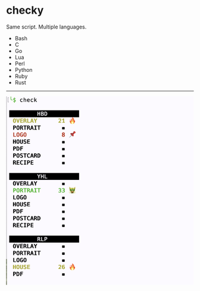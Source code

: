 # checky
Same script. Multiple languages.

- Bash
- C
- Go
- Lua
- Perl
- Python
- Ruby
- Rust

---

![checky](https://github.com/jaschon/checky/blob/main/_screenshots/main.png?raw=true)
